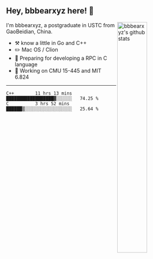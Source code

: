 ## Hey, bbbearxyz here! :wave:

<img align="right" alt="bbbearxyz's github stats" width="40%" src="https://github-readme-stats.vercel.app/api?username=bbbearxyz&show_icons=true">

I'm bbbearxyz, a postgraduate in USTC from GaoBeidian, China.

-   :hammer_and_pick:    know a little in Go and C++
-   :pencil2: Mac OS / Clion
-   :seedling: Preparing for developing a RPC in C language 
-   :thinking: Working on CMU 15-445 and MIT 6.824
---
<!--START_SECTION:waka-->
```text
C++        11 hrs 13 mins  ██████████████████▓░░░░░░   74.25 % 
C          3 hrs 52 mins   ██████▒░░░░░░░░░░░░░░░░░░   25.64 % 
```
<!--END_SECTION:waka-->
